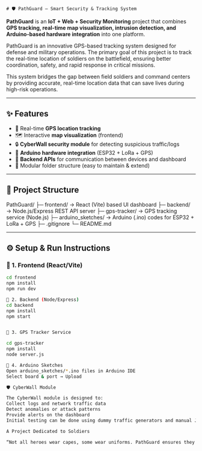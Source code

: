     # 🛡️ PathGuard — Smart Security & Tracking System

**PathGuard** is an **IoT + Web + Security Monitoring** project that combines **GPS tracking, real-time map visualization, intrusion detection, and Arduino-based hardware integration** into one platform.  

PathGuard is an innovative GPS-based tracking system designed for defense and military operations.
The primary goal of this project is to track the real-time location of soldiers on the battlefield, ensuring better coordination, safety, and rapid response in critical missions.

This system bridges the gap between field soldiers and command centers by providing accurate, real-time location data that can save lives during high-risk operations.

---

## ✨ Features
- 🚗 Real-time **GPS location tracking**
- 🗺️ Interactive **map visualization** (frontend)
- 🔒 **CyberWall security module** for detecting suspicious traffic/logs
- 📡 **Arduino hardware integration** (ESP32 + LoRa + GPS)
- 🔗 **Backend APIs** for communication between devices and dashboard
- 🧩 Modular folder structure (easy to maintain & extend)

---

## 📂 Project Structure
PathGuard/
├─ frontend/ → React (Vite) based UI dashboard
├─ backend/ → Node.js/Express REST API server
├─ gps-tracker/ → GPS tracking service (Node.js)
├─ arduino_sketches/ → Arduino (.ino) codes for ESP32 + LoRa + GPS
├─ .gitignore
└─ README.md



---

## ⚙️ Setup & Run Instructions

### 🔸 1. Frontend (React/Vite)
```bash
cd frontend
npm install
npm run dev

🔸 2. Backend (Node/Express)
cd backend
npm install
npm start


🔸 3. GPS Tracker Service

cd gps-tracker
npm install
node server.js

🔸 4. Arduino Sketches
Open arduino_sketches/*.ino files in Arduino IDE
Select board & port → Upload

🛡️ CyberWall Module

The CyberWall module is designed to:
Collect logs and network traffic data
Detect anomalies or attack patterns
Provide alerts on the dashboard
Initial testing can be done using dummy traffic generators and manual JSON log submissions (via Postman).

A Project Dedicated to Soldiers

“Not all heroes wear capes, some wear uniforms. PathGuard ensures they return home safe.”
